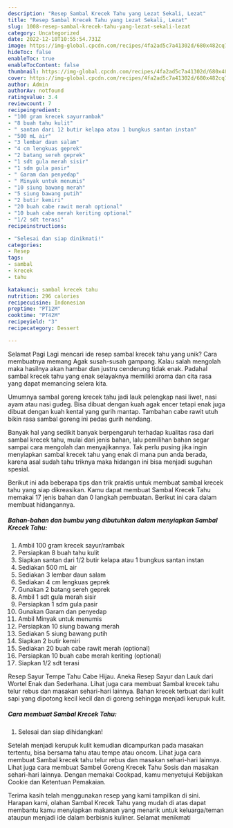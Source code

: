 ```yaml
---
description: "Resep Sambal Krecek Tahu yang Lezat Sekali, Lezat"
title: "Resep Sambal Krecek Tahu yang Lezat Sekali, Lezat"
slug: 1008-resep-sambal-krecek-tahu-yang-lezat-sekali-lezat
category: Uncategorized
date: 2022-12-10T10:55:54.731Z
image: https://img-global.cpcdn.com/recipes/4fa2ad5c7a41302d/680x482cq70/sambal-krecek-tahu-foto-resep-utama.jpg
hideToc: false
enableToc: true
enableTocContent: false
thumbnail: https://img-global.cpcdn.com/recipes/4fa2ad5c7a41302d/680x482cq70/sambal-krecek-tahu-foto-resep-utama.jpg
cover: https://img-global.cpcdn.com/recipes/4fa2ad5c7a41302d/680x482cq70/sambal-krecek-tahu-foto-resep-utama.jpg
author: Admin
authorAv: notfound
ratingvalue: 3.4
reviewcount: 7
recipeingredient:
- "100 gram krecek sayurrambak"
- "8 buah tahu kulit"
- " santan dari 12 butir kelapa atau 1 bungkus santan instan"
- "500 mL air"
- "3 lembar daun salam"
- "4 cm lengkuas geprek"
- "2 batang sereh geprek"
- "1 sdt gula merah sisir"
- "1 sdm gula pasir"
- " Garam dan penyedap"
- " Minyak untuk menumis"
- "10 siung bawang merah"
- "5 siung bawang putih"
- "2 butir kemiri"
- "20 buah cabe rawit merah optional"
- "10 buah cabe merah keriting optional"
- "1/2 sdt terasi"
recipeinstructions:

- "Selesai dan siap dinikmati!"
categories:
- Resep
tags:
- sambal
- krecek
- tahu

katakunci: sambal krecek tahu 
nutrition: 296 calories
recipecuisine: Indonesian
preptime: "PT12M"
cooktime: "PT42M"
recipeyield: "3"
recipecategory: Dessert

---
```



Selamat Pagi Lagi mencari ide resep sambal krecek tahu yang unik? Cara membuatnya memang Agak susah-susah gampang. Kalau salah mengolah maka hasilnya akan hambar dan justru cenderung tidak enak. Padahal sambal krecek tahu yang enak selayaknya memiliki aroma dan cita rasa yang dapat memancing selera kita.


Umumnya sambal goreng krecek tahu jadi lauk pelengkap nasi liwet, nasi ayam atau nasi gudeg. Bisa dibuat dengan kuah agak encer tetapi enak juga dibuat dengan kuah kental yang gurih mantap. Tambahan cabe rawit utuh bikin rasa sambal goreng ini pedas gurih nendang.

Banyak hal yang sedikit banyak berpengaruh terhadap kualitas rasa dari sambal krecek tahu, mulai dari jenis bahan, lalu pemilihan bahan segar sampai cara mengolah dan menyajikannya. Tak perlu pusing jika ingin menyiapkan sambal krecek tahu yang enak di mana pun anda berada, karena asal sudah tahu triknya maka hidangan ini bisa menjadi suguhan spesial.


Berikut ini ada beberapa tips dan trik praktis untuk membuat sambal krecek tahu yang siap dikreasikan. Kamu dapat membuat Sambal Krecek Tahu memakai 17 jenis bahan dan 0 langkah pembuatan. Berikut ini cara dalam membuat hidangannya.

<!--inarticleads1-->

##### Bahan-bahan dan bumbu yang dibutuhkan dalam menyiapkan Sambal Krecek Tahu:

1. Ambil 100 gram krecek sayur/rambak
1. Persiapkan 8 buah tahu kulit
1. Siapkan  santan dari 1/2 butir kelapa atau 1 bungkus santan instan
1. Sediakan 500 mL air
1. Sediakan 3 lembar daun salam
1. Sediakan 4 cm lengkuas geprek
1. Gunakan 2 batang sereh geprek
1. Ambil 1 sdt gula merah sisir
1. Persiapkan 1 sdm gula pasir
1. Gunakan  Garam dan penyedap
1. Ambil  Minyak untuk menumis
1. Persiapkan 10 siung bawang merah
1. Sediakan 5 siung bawang putih
1. Siapkan 2 butir kemiri
1. Sediakan 20 buah cabe rawit merah (optional)
1. Persiapkan 10 buah cabe merah keriting (optional)
1. Siapkan 1/2 sdt terasi


Resep Sayur Tempe Tahu Cabe Hijau. Aneka Resep Sayur dan Lauk dari Wortel Enak dan Sederhana. Lihat juga cara membuat Sambal krecek tahu telur rebus dan masakan sehari-hari lainnya. Bahan krecek terbuat dari kulit sapi yang dipotong kecil kecil dan di goreng sehingga menjadi kerupuk kulit. 

<!--inarticleads2-->

##### Cara membuat Sambal Krecek Tahu:


1. Selesai dan siap dihidangkan!

Setelah menjadi kerupuk kulit kemudian dicampurkan pada masakan tertentu, bisa bersama tahu atau tempe atau oncom. Lihat juga cara membuat Sambal krecek tahu telur rebus dan masakan sehari-hari lainnya. Lihat juga cara membuat Sambel Goreng Krecek Tahu Sosis dan masakan sehari-hari lainnya. Dengan memakai Cookpad, kamu menyetujui Kebijakan Cookie dan Ketentuan Pemakaian. 

Terima kasih telah menggunakan resep yang kami tampilkan di sini. Harapan kami, olahan Sambal Krecek Tahu yang mudah di atas dapat membantu kamu menyiapkan makanan yang menarik untuk keluarga/teman ataupun menjadi ide dalam berbisnis kuliner. Selamat menikmati
